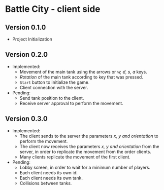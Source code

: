 # Battle City - client side

## Version 0.1.0

- Project Initialization

## Version 0.2.0

- Implemented:
  - Movement of the main tank using the arrows or _w, d, s, a_ keys.
  - _Rotation_ of the main tank according to key that was pressed.
  - `Start` button to initialize the game. 
  - Client connection with the server.
- Pending:
  - Send tank position to the client.
  - Receive server approval to perform the movement.
  
## Version 0.3.0

- Implemented:
  - The client sends to the server the parameters _x, y and orientation_ to perform the movement.
  - The client now receives the parameters _x, y and orientation_ from the server, in order to replicate the movement from the order clients.
  - Many clients replicate the movement of the first client.
- Pending:
  - Lobby screen, in order to wait for a minimum number of players.
  - Each client needs its own id.
  - Each client needs its own tank.
  - Collisions between tanks. 
